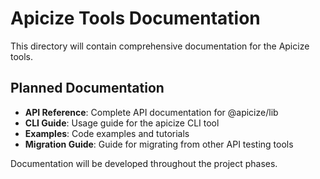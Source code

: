 # Apicize Tools Documentation

This directory will contain comprehensive documentation for the Apicize tools.

## Planned Documentation

- **API Reference**: Complete API documentation for @apicize/lib
- **CLI Guide**: Usage guide for the apicize CLI tool
- **Examples**: Code examples and tutorials
- **Migration Guide**: Guide for migrating from other API testing tools

Documentation will be developed throughout the project phases.